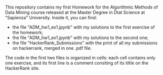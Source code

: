 This repository contains my first Homework for the Algorithmic Methods of Data Mining course released at the Master Degree in Dtat Science at "Sapienza" University. 
Inside it, you can find: 
* the file "ADM_hw1_ex1.jpynb" with my solutions to the first exercise of the homework;
* the file "ADM_hw1_ex1.jpynb" with my solutions to the second one;
* the file "HackerRank_Submissions" with the print of all my submissions on hackerrank, merged in one .pdf file.

The code in the first two files is organized in cells: each cell contains only one exercise, and its first line is a comment consiting of its tiltle on the HackerRank site.
